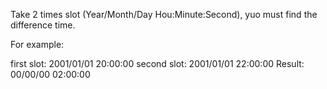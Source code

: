 Take 2 times slot (Year/Month/Day Hou:Minute:Second), yuo must find the difference time.

For example:

first slot:  2001/01/01 20:00:00
second slot: 2001/01/01 22:00:00
Result:        00/00/00 02:00:00
